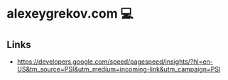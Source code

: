 # alexeygrekov.com 💻

## Links
- <https://developers.google.com/speed/pagespeed/insights/?hl=en-US&tm_source=PSI&utm_medium=incoming-link&utm_campaign=PSI>
